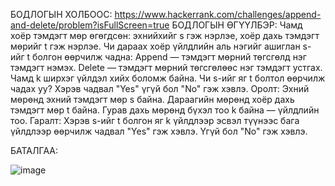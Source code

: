 БОДЛОГЫН ХОЛБООС: https://www.hackerrank.com/challenges/append-and-delete/problem?isFullScreen=true
БОДЛОГЫН ӨГҮҮЛБЭР: 
Чамд хоёр тэмдэгт мөр өгөгдсөн: эхнийхийг s гэж нэрлэе, хоёр дахь тэмдэгт мөрийг t гэж нэрлэе. Чи дараах хоёр үйлдлийн аль нэгийг ашиглан s-ийг t болгон өөрчилж чадна:
Append — тэмдэгт мөрний төгсгөлд нэг тэмдэгт нэмэх.
Delete — тэмдэгт мөрний төгсгөлөөс нэг тэмдэгт устгах.
Чамд k ширхэг үйлдэл хийх боломж байна.
Чи s-ийг яг t болтол өөрчилж чадах уу? Хэрэв чадвал "Yes" үгүй бол "No" гэж хэвлэ.
Оролт:
Эхний мөрөнд эхний тэмдэгт мөр s байна.
Дараагийн мөрөнд хоёр дахь тэмдэгт мөр t байна.
Гурав дахь мөрөнд бүхэл тоо k байна — үйлдлийн тоо.
Гаралт:
Хэрэв s-ийг t болгон яг k үйлдлээр эсвэл түүнээс бага үйлдлээр өөрчилж чадвал "Yes" гэж хэвлэ.
Үгүй бол "No" гэж хэвлэ.


БАТАЛГАА:

 ![image](https://github.com/user-attachments/assets/368b0877-3eb5-4cad-9096-c0eb63d6adf3)
